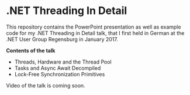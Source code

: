 # .NET Threading In Detail
This repository contains the PowerPoint presentation as well as example code for my .NET Threading in Detail talk, that I first held in German at the .NET User Group Regensburg in January 2017.

**Contents of the talk**
 * Threads, Hardware and the Thread Pool
 * Tasks and Async Await Decompiled
 * Lock-Free Synchronization Primitives 

Video of the talk is coming soon.
